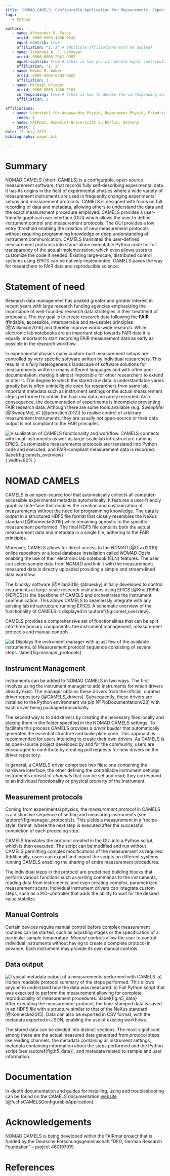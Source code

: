 ```yaml
---
title: 'NOMAD-CAMELS: Configurable Application for Measurements, Experiments and Laboratory Systems'
tags:
   - Python

authors:
   - name: Alexander D. Fuchs
     orcid: 0000-0003-1896-9242
     equal-contrib: true
     affiliation: "1, 2" # (Multiple affiliations must be quoted)
   - name: Johannes A. F. Lehmeyer
     orcid: 0000-0003-2041-9987
     equal-contrib: true # (This is how you can denote equal contributions between multiple authors)
     affiliation: "1, 2"
   - name: Heiko B. Weber
     orcid: 0000-0002-6403-9022
     affiliation: 1
   - name: Michael Krieger
     orcid: 0000-0003-1480-9161
     corresponding: true # (This is how to denote the corresponding author)
     affiliation: 1

affiliations:
   - name: Lehrstuhl für Angewandte Physik, Department Physik, Friedrich-Alexander Universität Erlangen-Nürnberg, Germany
     index: 1
   - name: FAIRmat, Humboldt-Universität zu Berlin, Germany
     index: 2
date: 13 July 2023
bibliography: paper.bib

---
```


# Summary

NOMAD CAMELS (short: CAMELS) is a configurable, open-source measurement software, that records fully self-describing experimental data. It has its origins in the field of experimental physics where a wide variety of measurement instruments are used in frequently changing experimental setups and measurement protocols. CAMELS is designed with focus on full recording of data and metadata, allowing others to understand the data and the exact measurement procedure employed. CAMELS provides a user-friendly graphical user interface (GUI) which allows the user to define instrument control and measurement protocols. The GUI provides a low entry threshold enabling the creation of new measurement protocols without requiring programming knowledge or deep understanding of instrument communication. CAMELS translates the user-defined measurement protocols into stand-alone executable Python code for full transparency of the actual implementation, which even allows users to customize the code if needed. Existing large-scale, distributed control systems using EPICS can be natively implemented. 
CAMELS paves the way for researchers to FAIR data and reproducible science.


# Statement of need
Research data management has peaked greater and greater interest in recent years with large research funding agencies emphasizing the importance of well-founded research data strategies in their treatment of proposals. The key goal is to create research data following the **FAIR** (**f**indable, **a**ccessible, **i**nteroperable and **r**e-usable) principles [@Wilkinson2016] and thereby improve world-wide research.
While electronic lab notebooks are an important step towards FAIR data it is equally important to start recording FAIR measurement data as early as possible in the research workflow. 

In experimental physics many custom-built measurement setups are controlled by very specific software written by individual researchers. This results in a fully heterogeneous landscape of software solutions for measurements written in many different languages and with often poor documentation, making it almost impossible for other researchers to extend or alter it. The degree to which the stored raw data is understandable varies greatly but is often unintelligible even for researchers from same lab. Important metadata such as instrument settings or the actual measurement steps performed to obtain the final raw data are rarely recorded. As a consequence, the documentation of experiments is incomplete preventing FAIR research data. Although there are some tools available (e.g. _SweepMe!_ [@SweepMe], _iC_ [@pernstich2012]) to realise control of arbitrary measurement instruments, they are usually not open-source or their data output is not compliant to the FAIR principles. 

![Visualization of CAMELS functionality and workflow. CAMELS connects with local instruments as well as large-scale lab infrastructure running EPICS. Customizable measurements protocols are translated into Python code and executed, and FAIR-compliant measurement data is recorded. \label{fig:camels_overview}](pictures/Bild_CAMELS.png){ width=80% }

# NOMAD CAMELS
CAMELS is an open-source tool that automatically collects all computer-accessible experimental metadata automatically. It features a user-friendly graphical interface that enables the creation and customization of measurements without the need for programming knowledge. The data is output in a structured HDF5 file format that closely resembles the NeXus standard [@Konnecke2015] while remaining agnostic to the specific measurement performed. The final HDF5 file contains both the actual measurement data and metadata in a single file, adhering to the FAIR principles. 

Moreover, CAMELS allows for direct access to the _NOMAD_ [@Draxl2019] online repository or a local database installation called _NOMAD Oasis_ enabling the use of their electronic lab notebook (ELN) features. The user can select sample data from _NOMAD_ and link it with the measurement; measured data is directly uploaded providing a simple and stream-lined data workflow.

The _bluesky_ software [@Allan2019; @bluesky] initially developed to control instruments at large-scale research institutions using EPICS [@Knott1994; @EPICS] is the backbone of CAMELS and orchestrates the instrument communication. This allows CAMELS to seamlessly integrate with any existing lab infrastructure running EPICS. A schematic overview of the functionality of CAMELS is displayed in \autoref{fig:camel_overview}.

CAMELS provides a comprehensive set of functionalities that can be split into three primary components: the instrument management, measurement protocols and manual controls. 

![**a)** Displays the instrument manager with a just few of the available instruments. **b)** Measurement protocol sequence consisting of several steps. \label{fig:manager_protocols}](pictures/CAMELS_manager_protocol.png)

## Instrument Management
Instruments can be added to NOMAD CAMELS in two ways. The first involves using the instrument manager to add instruments for which drivers already exist. The manager obtains these drivers from the official, curated driver repository [@CAMELS_drivers]. Subsequently, these drivers are installed to the Python environment via _pip_ [@PipDocumentationV23] with each driver being packaged individually.

The second way is to add drivers by creating the necessary files locally and placing them in the folder specified in the NOMAD CAMELS settings. To facilitate this process CAMELS provides a _driver builder_ that automatically generates the essential structure and boilerplate code. This approach is recommended for users intending to create their own drivers. As CAMELS is an open-source project developed by and for the community, users are encouraged to contribute by creating pull requests for new drivers on the driver repository.

In general, a CAMELS driver comprises two files: one containing the hardware interface, the other defining the controllable instrument settings. Instruments consist of _channels_ that can be set and read; they correspond to an individual functionality or physical property of the instrument.


## Measurement protocols
Coming from experimental physics, the _measurement protocol_ in CAMELS is a distinctive sequence of setting and measuring instruments (see \autoref{fig:manager_protocols}). This yields a measurement in a 'recipe-style' format, where the next step is executed after the successful completion of each preceding step.  
  
CAMELS translates the protocol created in the GUI into a Python script, which is then executed. The script can be modified and run without CAMELS permitting
complex modifications of the measurement as required. Additionally, users can export and import the scripts on different systems running CAMELS enabling the sharing of entire measurement procedures.

The individual steps in the protocol are predefined building blocks that perform various functions such as writing commands to the instruments, reading data from instruments, and even creating complex, parametrized measurement scans. Individual instrument drivers can integrate custom steps, such as a PID-controller that adds the ability to wait for the desired value stabilize.

## Manual Controls
Certain devices require manual control before complex measurement routines can be started, such as adjusting stages or the specification of a particular sample temperature. _Manual controls_ allow the user to control individual instruments without having to create a complete protocol in advance.
Each instrument may provide its own manual controls.

## Data output
![Typical metadata output of a measurements performed with CAMELS. **a)** Human readable protocol summary of the steps performed. This allows anyone to understand how the data was measured. **b)** Full Python script that was executed to perform the measurement allowing for complete reproducibility of measurement procedures. \label{fig:h5_data}](pictures/h5_data.png)
After executing the measurement protocol, the time-stamped data is saved in an HDF5 file with a structure similar to that of the NeXus standard [@Konnecke2015]. Data can also be exported in CSV format, with the metadata exported in JSON, enabling the use of existing workflows.

The stored data can be divided into distinct sections. The most significant among these are the actual measured data generated from protocol steps like reading channels, the metadata containing all instrument settings, metadata containing information about the steps performed and the Python script (see \autoref{fig:h5_data}), and metadata related to sample and user information.

# Documentation
In-depth documentation and guides for installing, using and troubleshooting can be found on the CAMELS documentation [website](https://fau-lap.github.io/NOMAD-CAMELS/) [@fuchsCAMELSConfigurableApplication].

# Acknowledgements

NOMAD CAMELS is being developed within the FAIRmat project that is funded by the Deutsche Forschungsgemeinschaft ”DFG, German Research Foundation” – project 460197019.

# References